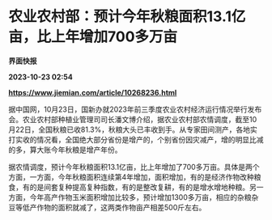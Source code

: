 # 农业农村部：预计今年秋粮面积13.1亿亩，比上年增加700多万亩
**界面快报**

**2023-10-23 02:54**

**https://www.jiemian.com/article/10268236.html**

据中国网，10月23日，国新办就2023年前三季度农业农村经济运行情况举行发布会。农业农村部种植业管理司司长潘文博介绍，据农业农村部农情调度，截至10月22日，全国秋粮已收81.3%，秋粮大头已丰收到手。从专家田间测产，各地实打实收的情况看，全国绝大部分省份是增产的，个别省份因灾减产，增的明显比减的多，算大账今年秋粮是增产年份。

据农情调度，预计今年秋粮面积13.1亿亩，比上年增加了700多万亩。具体是两个方面，一方面，今年秋粮面积连续第4年增加，面积增加，有的是经济作物改种粮食，有的是间套复种提高复种指数，有的是整改复耕，有的是增水增地种粮。另一方面，今年高产作物玉米面积增加比较多，预计增加1300多万亩，相应的杂粮杂豆等低产作物的面积就减了，这两类作物亩产相差500斤左右。
